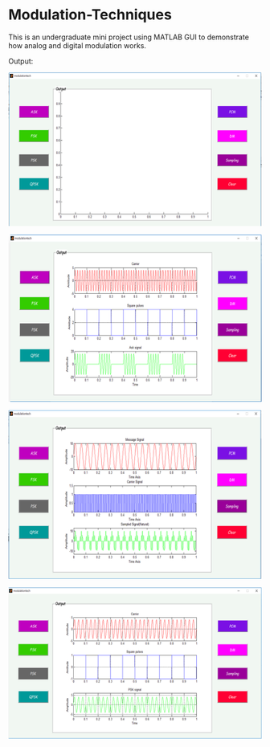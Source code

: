 # Modulation-Techniques
This is an undergraduate mini project using MATLAB GUI to demonstrate how analog and digital modulation works.

Output:

![](https://github.com/Shismohammad/Modulation-Techniques/blob/main/images/modulation.png)



![](https://github.com/Shismohammad/Modulation-Techniques/blob/main/images/modulation1.png)



![](https://github.com/Shismohammad/Modulation-Techniques/blob/main/images/modulation2.png)



![](https://github.com/Shismohammad/Modulation-Techniques/blob/main/images/modulation3.png)

